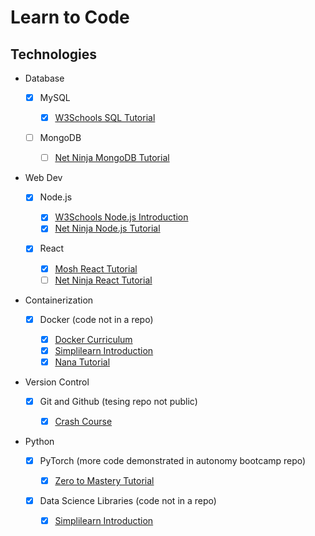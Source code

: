# Learn to Code

## Technologies

-   Database

    -   [x] MySQL

        -   [x] [W3Schools SQL Tutorial](https://www.w3schools.com/sql)

    -   [ ] MongoDB

        -   [ ] [Net Ninja MongoDB Tutorial](https://www.youtube.com/watch?v=ExcRbA7fy_A&list=PL4cUxeGkcC9h77dJ-QJlwGlZlTd4ecZOA&index=2)

-   Web Dev

    -   [x] Node.js

        -   [x] [W3Schools Node.js Introduction](https://www.w3schools.com/nodejs/)
        -   [x] [Net Ninja Node.js Tutorial](https://www.youtube.com/watch?v=zb3Qk8SG5Ms&list=PL4cUxeGkcC9jsz4LDYc6kv3ymONOKxwBU&ab_channel=NetNinja)

    -   [x] React

        -   [x] [Mosh React Tutorial](https://www.youtube.com/watch?v=SqcY0GlETPk)
        -   [ ] [Net Ninja React Tutorial](https://www.youtube.com/watch?v=j942wKiXFu8&list=PL4cUxeGkcC9gZD-Tvwfod2gaISzfRiP9d&index=2)

-   Containerization

    -   [x] Docker (code not in a repo)

        -   [x] [Docker Curriculum](https://docker-curriculum.com/)
        -   [x] [Simplilearn Introduction](https://www.youtube.com/watch?v=rOTqprHv1YE)
        -   [x] [Nana Tutorial](https://www.youtube.com/watch?v=3c-iBn73dDE)

-   Version Control

    -   [x] Git and Github (tesing repo not public)

        -   [x] [Crash Course](https://www.youtube.com/watch?v=RGOj5yH7evk)

-   Python

    -   [x] PyTorch (more code demonstrated in autonomy bootcamp repo)

        -   [x] [Zero to Mastery Tutorial](https://www.learnpytorch.io/)

    -   [x] Data Science Libraries (code not in a repo)

        -   [x] [Simplilearn Introduction](https://www.youtube.com/watch?v=Ee8dDnwq374)
